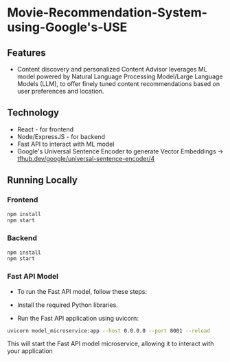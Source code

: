 # Movie-Recommendation-System-using-Google's-USE

## Features

- Content discovery and personalized Content Advisor leverages ML model powered by Natural Language Processing Model/Large Language Models (LLM), to offer finely tuned content recommendations based on user preferences and location.

## Technology

- React - for frontend
- Node/ExpressJS - for backend
- Fast API to interact with ML model
- Google's Universal Sentence Encoder to generate Vector Embeddings -> [tfhub.dev/google/universal-sentence-encoder/4](https://tfhub.dev/google/universal-sentence-encoder/4)

## Running Locally

### Frontend

```bash
npm install
npm start
```

### Backend
```bash
npm install
npm start
```

### Fast API Model
- To run the Fast API model, follow these steps:

- Install the required Python libraries.
- Run the Fast API application using uvicorn:
```bash
uvicorn model_microservice:app --host 0.0.0.0 --port 8001 --reload
```
This will start the Fast API model microservice, allowing it to interact with your application

